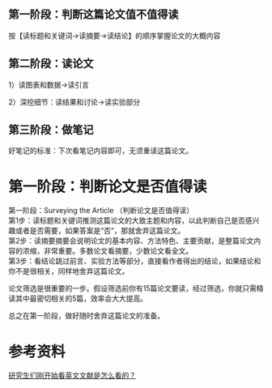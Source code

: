 ## 第一阶段：判断这篇论文值不值得读

按【读标题和关键词→读摘要→读结论】的顺序掌握论文的大概内容

## 第二阶段：读论文

1）读图表和数据→读引言

2）深挖细节：读结果和讨论→读实验部分

## 第三阶段：做笔记

好笔记的标准：下次看笔记内容即可，无须重读这篇论文。

# 第一阶段：判断论文是否值得读
第一阶段：Surveying the Article （判断论文是否值得读）  
第1步：读标题和关键词推测这篇论文的大致主题和内容，以此判断自己是否感兴趣或者是否需要，如果答案是“否”，那就舍弃这篇论文。  
第2步：读摘要摘要会说明论文的基本内容、方法特色、主要贡献，是整篇论文内容的浓缩，非常重要。多数论文看摘要，少数论文看全文。  
第3步：看结论跳过前言、实验方法等部分，直接看作者得出的结论，如果结论和你不是很相关，同样地舍弃这篇论文。

论文筛选是很重要的一步。假设筛选前你有15篇论文要读，经过筛选，你就只需精读其中最密切相关的5篇，效率会大大提高。

总之在第一阶段，做好随时舍弃这篇论文的准备。

# 参考资料
[研究生们刚开始看英文文献是怎么看的？](https://www.zhihu.com/question/345516318)